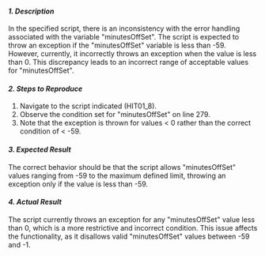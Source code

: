 ﻿#### ***1. Description***
In the specified script, there is an inconsistency with the error handling associated with the variable "minutesOffSet". The script is expected to throw an exception if the "minutesOffSet" variable is less than -59. However, currently, it incorrectly throws an exception when the value is less than 0. This discrepancy leads to an incorrect range of acceptable values for "minutesOffSet".
#### ***2. Steps to Reproduce***
1. Navigate to the script indicated (HIT01\_8).
1. Observe the condition set for "minutesOffSet" on line 279.
1. Note that the exception is thrown for values < 0 rather than the correct condition of < -59.
#### ***3. Expected Result***
The correct behavior should be that the script allows "minutesOffSet" values ranging from -59 to the maximum defined limit, throwing an exception only if the value is less than -59.
#### ***4. Actual Result***
The script currently throws an exception for any "minutesOffSet" value less than 0, which is a more restrictive and incorrect condition. This issue affects the functionality, as it disallows valid "minutesOffSet" values between -59 and -1.

